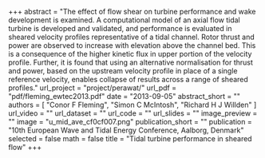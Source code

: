 +++
abstract = "The effect of flow shear on turbine performance and wake development is examined. A computational model of an axial flow tidal turbine is developed and validated, and performance is evaluated in sheared velocity profiles representative of a tidal channel. Rotor thrust and power are observed to increase with elevation above the channel bed. This is a consequence of the higher kinetic flux in upper portion of the velocity profile. Further, it is found that using an alternative normalisation for thrust and power, based on the upstream velocity profile in place of a single reference velocity, enables collapse of results across a range of sheared profiles."
url_project = "project/perawat/"
url_pdf = "pdf/fleming_ewtec2013.pdf"
date = "2013-09-05"
abstract_short = ""
authors = [
  "Conor F Fleming",
  "Simon C McIntosh",
  "Richard H J Willden"
]
url_video = ""
url_dataset = ""
url_code = ""
url_slides = ""
image_preview = ""
image = "u_mid_ave_cf0cf007.png"
publication_short = ""
publication = "10th European Wave and Tidal Energy Conference, Aalborg, Denmark"
selected = false
math = false
title = "Tidal turbine performance in sheared flow"
+++

